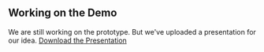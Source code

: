 ## Working on the Demo

We are still working on the prototype. But we've uploaded a presentation for our idea. [Download the Presentation](./Byte%20By%20Byte.pdf)
